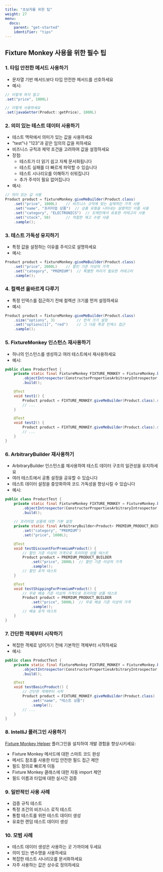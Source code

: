 ```yaml
---
title: "초보자를 위한 팁"
weight: 27
menu:
  docs:
    parent: "get-started"
    identifier: "tips"
---
```


## Fixture Monkey 사용을 위한 필수 팁

### 1. 타입 안전한 메서드 사용하기
- 문자열 기반 메서드보다 타입 안전한 메서드를 선호하세요
- 예시:
```java
// 이렇게 하지 말고
.set("price", 1000L)

// 이렇게 사용하세요
.set(javaGetter(Product::getPrice), 1000L)
```

### 2. 의미 있는 테스트 데이터 사용하기
- 테스트 맥락에서 의미가 있는 값을 사용하세요
- "test"나 "123"과 같은 임의의 값을 피하세요
- 비즈니스 규칙과 제약 조건을 고려하여 값을 설정하세요
- 장점:
  - 테스트가 더 읽기 쉽고 자체 문서화됩니다
  - 테스트 실패를 더 빠르게 파악할 수 있습니다
  - 테스트 시나리오를 이해하기 쉬워집니다
  - 추가 주석이 필요 없어집니다
- 예시:
```java
// 의미 있는 값 사용
Product product = fixtureMonkey.giveMeBuilder(Product.class)
    .set("price", 1000L)    // 비즈니스 규칙에 맞는 실제적인 가격 사용
    .set("name", "프리미엄 상품")  // 상품 유형을 나타내는 설명적인 이름 사용
    .set("category", "ELECTRONICS")  // 도메인에서 유효한 카테고리 사용
    .set("stock", 50)       // 적절한 재고 수량 사용
    .sample();
```

### 3. 테스트 가독성 유지하기
- 특정 값을 설정하는 이유를 주석으로 설명하세요
- 예시:
```java
Product product = fixtureMonkey.giveMeBuilder(Product.class)
    .set("price", 2000L)    // 할인 기준 이상의 가격
    .set("category", "PREMIUM")  // 특별한 처리가 필요한 카테고리
    .sample();
```

### 4. 컬렉션 올바르게 다루기
- 특정 인덱스를 접근하기 전에 컬렉션 크기를 먼저 설정하세요
- 예시:
```java
Product product = fixtureMonkey.giveMeBuilder(Product.class)
    .size("options", 3)          // 먼저 크기 설정
    .set("options[1]", "red")    // 그 다음 특정 인덱스 접근
    .sample();
```

### 5. FixtureMonkey 인스턴스 재사용하기
- 하나의 인스턴스를 생성하고 여러 테스트에서 재사용하세요
- 예시:
```java
public class ProductTest {
    private static final FixtureMonkey FIXTURE_MONKEY = FixtureMonkey.builder()
        .objectIntrospector(ConstructorPropertiesArbitraryIntrospector.INSTANCE)
        .build();

    @Test
    void test1() {
        Product product = FIXTURE_MONKEY.giveMeBuilder(Product.class).sample();
        // ...
    }

    @Test
    void test2() {
        Product product = FIXTURE_MONKEY.giveMeBuilder(Product.class).sample();
        // ...
    }
}
```

### 6. ArbitraryBuilder 재사용하기
- ArbitraryBuilder 인스턴스를 재사용하여 테스트 데이터 구조의 일관성을 유지하세요
- 여러 테스트에서 공통 설정을 공유할 수 있습니다
- 테스트 데이터 설정을 중앙화하여 코드 가독성을 향상시킬 수 있습니다
- 예시:
```java
public class ProductTest {
    private static final FixtureMonkey FIXTURE_MONKEY = FixtureMonkey.builder()
        .objectIntrospector(ConstructorPropertiesArbitraryIntrospector.INSTANCE)
        .build();
    
    // 프리미엄 상품에 대한 기본 설정
    private static final ArbitraryBuilder<Product> PREMIUM_PRODUCT_BUILDER = FIXTURE_MONKEY.giveMeBuilder(Product.class)
        .set("category", "PREMIUM")
        .set("price", 1000L);

    @Test
    void testDiscountForPremiumProduct() {
        // 할인 기준 이상의 가격으로 프리미엄 상품 테스트
        Product product = PREMIUM_PRODUCT_BUILDER
            .set("price", 2000L)  // 할인 기준 이상의 가격
            .sample();
        // 할인 로직 테스트
    }

    @Test
    void testShippingForPremiumProduct() {
        // 무료 배송 기준 이상의 가격으로 프리미엄 상품 테스트
        Product product = PREMIUM_PRODUCT_BUILDER
            .set("price", 5000L)  // 무료 배송 기준 이상의 가격
            .sample();
        // 배송 로직 테스트
    }
}
```

### 7. 간단한 객체부터 시작하기
- 복잡한 객체로 넘어가기 전에 기본적인 객체부터 시작하세요
- 예시:
```java
public class ProductTest {
    private static final FixtureMonkey FIXTURE_MONKEY = FixtureMonkey.builder()
        .objectIntrospector(ConstructorPropertiesArbitraryIntrospector.INSTANCE)
        .build();

    @Test
    void testBasicProduct() {
        // 간단한 객체부터 시작
        Product product = FIXTURE_MONKEY.giveMeBuilder(Product.class)
            .set("name", "테스트 상품")
            .sample();
        // ...
    }
}
```

### 8. IntelliJ 플러그인 사용하기
[Fixture Monkey Helper](https://plugins.jetbrains.com/plugin/19589-fixture-monkey-helper) 플러그인을 설치하여 개발 경험을 향상시키세요:
- Fixture Monkey 메서드에 대한 스마트 코드 완성
- 메서드 참조를 사용한 타입 안전한 필드 접근 제안
- 필드 정의로 빠르게 이동
- Fixture Monkey 클래스에 대한 자동 import 제안
- 필드 이름과 타입에 대한 실시간 검증

### 9. 일반적인 사용 사례
- 검증 규칙 테스트
- 특정 조건의 비즈니스 로직 테스트
- 통합 테스트를 위한 테스트 데이터 생성
- 유효한 랜덤 테스트 데이터 생성

### 10. 모범 사례
- 테스트 데이터 생성은 사용하는 곳 가까이에 두세요
- 의미 있는 변수명을 사용하세요
- 복잡한 테스트 시나리오를 문서화하세요
- 자주 사용하는 값은 상수로 정의하세요
